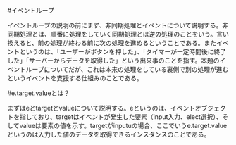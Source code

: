 #イベントループ

イベントループの説明の前にまず、非同期処理とイベントについて説明する。非同期処理とは、順番に処理をしていく同期処理とは逆の処理のことをいう。言い換えると、前の処理が終わる前に次の処理を進めるということである。またイベントというのは、「ユーザーがボタンを押した」、「タイマーが一定時間後に終了した」「サーバーからデータを取得した」という出来事のことを指す。本題のイベントループについてだが、これは本来の処理をしている裏側で別の処理が進むというイベントを支援する仕組みのことである。

#e.target.valueとは？

まずはeとtargetとvalueについて説明する。eというのは、イベントオブジェクトを指しており、targetはイベントが発生した要素（input入力、elect選択）、そしてvalueは要素の値を示す。targetがinputuの場合、ここでいうe.target.valueというのは入力した値のデータを取得できるインスタンスのことである。
